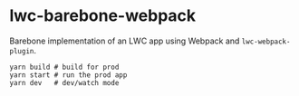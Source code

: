 # lwc-barebone-webpack

Barebone implementation of an LWC app using Webpack and `lwc-webpack-plugin`.

```shell
yarn build # build for prod
yarn start # run the prod app
yarn dev   # dev/watch mode
```
